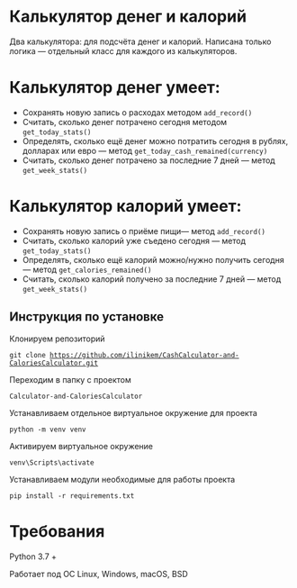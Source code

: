 # Калькулятор денег и калорий

Два калькулятора: для подсчёта денег и калорий. Написана только логика — отдельный класс для каждого из калькуляторов.

# Калькулятор денег умеет:
- Сохранять новую запись о расходах методом <code>add_record()</code>
- Считать, сколько денег потрачено сегодня методом <code>get_today_stats()</code>
- Определять, сколько ещё денег можно потратить сегодня в рублях, долларах или евро — метод <code>get_today_cash_remained(currency)</code>
- Считать, сколько денег потрачено за последние 7 дней — метод <code>get_week_stats()</code>

# Калькулятор калорий умеет:
- Сохранять новую запись о приёме пищи— метод <code>add_record()</code>
- Считать, сколько калорий уже съедено сегодня — метод <code>get_today_stats()</code>
- Определять, сколько ещё калорий можно/нужно получить сегодня — метод <code>get_calories_remained()</code>
- Считать, сколько калорий получено за последние 7 дней — метод <code>get_week_stats()</code>

## Инструкция по установке

Клонируем репозиторий 

<code>git clone https://github.com/ilinikem/CashCalculator-and-CaloriesCalculator.git</code>

Переходим в папку с проектом

<code>Calculator-and-CaloriesCalculator</code>

Устанавливаем отдельное виртуальное окружение для проекта

<code>python -m venv venv</code>

Активируем виртуальное окружение

<code>venv\Scripts\activate</code>

Устанавливаем модули необходимые для работы проекта

<code>pip install -r requirements.txt</code>

# Требования
Python 3.7 +

Работает под ОС Linux, Windows, macOS, BSD
